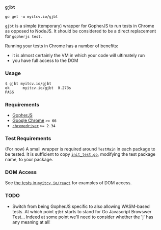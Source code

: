 ### `gjbt`

```
go get -u myitcv.io/gjbt
```

`gjbt` is a simple (temporary) wrapper for GopherJS to run tests in Chrome as opposed to NodeJS. It should be considered
to be a direct replacement for `gopherjs test`.

Running your tests in Chrome has a number of benefits:

* it is almost certainly the VM in which your code will ultimately run
* you have full access to the DOM

### Usage

```
$ gjbt myitcv.io/gjbt
ok      myitcv.io/gjbt  0.273s
PASS
```

### Requirements

* [GopherJS](https://github.com/gopherjs/gopherjs)
* [Google Chrome](https://www.google.com/chrome/) `>= 66`
* [`chromedriver`](http://chromedriver.chromium.org/) `>= 2.34`

### Test Requirements

(For now) A small wrapper is required around `TestMain` in each package to be tested. It is sufficient to copy
[`init_test.go`](https://github.com/myitcv/gjbt/blob/master/init_test.go), modifying the test package name, to your
package.

### DOM Access

See [the tests in `myitcv.io/react`](https://github.com/myitcv/react/blob/master/a_elem_test.go) for examples of DOM
access.

### TODO

* Switch from being GopherJS specific to also allowing WASM-based tests. At which point `gjbt` starts to stand for Go
  Javascript Browswer Test... Indeed at some point we'll need to consider whether the 'j' has any meaning at all!

